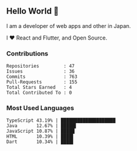 ## Hello World 👋

I am a developer of web apps and other in Japan.

I ❤️ React and Flutter, and Open Source.

### Contributions

    Repositories         : 47
    Issues               : 36
    Commits              : 763
    Pull-Requests        : 155
    Total Stars Earned   : 4
    Total Contributed To : 0

### Most Used Languages

    TypeScript 43.19% | ████████████████████
    Java       12.67% | █████▌
    JavaScript 10.87% | █████
    HTML       10.39% | ████▌
    Dart       10.34% | ████▌
